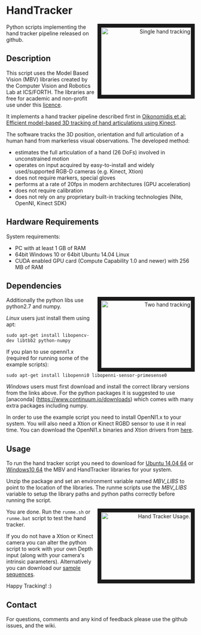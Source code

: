 # HandTracker

<a href="http://www.youtube.com/watch?feature=player_embedded&v=Fxa43qcm1C4" target="_blank" align="right"><img src="http://img.youtube.com/vi/Fxa43qcm1C4/0.jpg" alt="Single hand tracking" width="240" height="180" border="10" align="right" /></a> 
Python scripts implementing the hand tracker pipeline released on github.

## Description

This script uses the Model Based Vision (MBV) libraries created by the Computer Vision and Robotics Lab at ICS/FORTH. The libraries are free for academic and non-profit use under this [licence](licence.txt).

It implements a hand tracker pipeline described first in [Oikonomidis et al: Efficient model-based 3D tracking of hand articulations using Kinect](http://users.ics.forth.gr/~argyros/mypapers/2011_09_bmvc_kinect_hand_tracking.pdf).


The software tracks the 3D position, orientation and full articulation of a human hand from markerless visual observations. The developed method:

 * estimates the full articulation of a hand (26 DoFs)  involved in unconstrained motion
 * operates on input acquired by easy-to-install and widely used/supported RGB-D cameras (e.g. Kinect, Xtion)
 * does not require markers, special gloves
 * performs at a rate of 20fps in modern architectures (GPU acceleration)
 * does not require calibration
 * does not rely on any proprietary built-in tracking technologies (Nite, OpenNI, Kinect SDK)

## Hardware Requirements

System requirements:
 - PC with at least 1 GB of RAM
 - 64bit Windows 10 or 64bit Ubuntu 14.04 Linux
 - CUDA enabled GPU card (Compute Capability 1.0 and newer) with 256 ΜΒ of RAM


## Dependencies


<a href="http://www.youtube.com/watch?feature=player_embedded&v=e3G9soCdIbc" target="_blank" align="right"><img src="http://img.youtube.com/vi/e3G9soCdIbc/0.jpg" alt="Two hand tracking" width="240" height="180" border="10" align="right" /></a> 

Additionally the python libs use python2.7 and numpy.

*Linux* users just install them using apt:

```
sudo apt-get install libopencv-dev libtbb2 python-numpy
```

If you plan to use openni1.x (required for running some of the example scripts):

```
sudo apt-get install libopenni0 libopenni-sensor-primesense0 
```

*Windows* users must first download and install the correct library versions from the links above. For the python packages it is suggested to use [anaconda] (https://www.continuum.io/downloads) which comes with many extra packages including numpy.

In order to use the example script you need to install OpenNI1.x to your system. You will also need a Xtion or Kinect RGBD sensor to use it in real time. You can download the OpenNI1.x binaries and Xtion drivers from [here](http://cvrlcode.ics.forth.gr/web_share/OpenNI/OpenNI_SDK/OpenNI_1.x).

## Usage

To run the hand tracker script you need to download for [Ubuntu 14.04 64](http://cvrlcode.ics.forth.gr/files/mbv/v1.0/MBV_PythonAPI_1.0.zip) or [Windows10 64](http://cvrlcode.ics.forth.gr/files/mbv/v1.0/MBV_PythonAPI_1.0.zip) the MBV and HandTracker libraries for your system. 

Unzip the package and set an environment variable named *MBV_LIBS* to point to the location of the libraries. The runme scripts use the *MBV_LIBS* variable to setup the library paths and python paths correctly before running the script.

<a href="http://www.youtube.com/watch?feature=player_embedded&v=t1ZHzJiRJw4" target="_blank" align="right"><img src="http://img.youtube.com/vi/t1ZHzJiRJw4/0.jpg" alt="Hand Tracker Usage." width="240" height="180" border="10" align="right" /></a> 

You are done. Run the `runme.sh` or `runme.bat` script to test the hand tracker. 

If you do not have a Xtion or Kinect camera you can alter the python script to work with your own Depth input (along with your camera's intrinsic parameters). 
Alternatively you can download our [sample sequences](http://cvrlcode.ics.forth.gr/web_share/PFHandTracker/oni_sequences.zip).  

Happy Tracking! :) 


## Contact

For questions, comments and any kind of feedback please use the github issues, and the wiki. 

